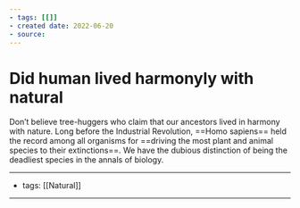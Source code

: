 ```yaml
---
- tags: [[]]
- created date: 2022-06-20
- source: 
---
```


# Did human lived harmonyly with natural
Don’t believe tree-huggers who claim that our ancestors lived in harmony with nature. Long before the Industrial Revolution, ==Homo sapiens== held the record among all organisms for ==driving the most plant and animal species to their extinctions==. We have the dubious distinction of being the deadliest species in the annals of biology.


---
- tags: [[Natural]]
---
